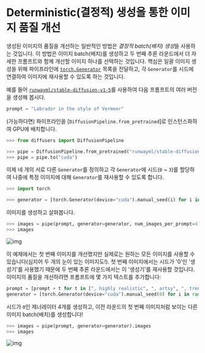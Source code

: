 <!--Copyright 2024 The HuggingFace Team. All rights reserved.

Licensed under the Apache License, Version 2.0 (the "License"); you may not use this file except in compliance with
the License. You may obtain a copy of the License at

http://www.apache.org/licenses/LICENSE-2.0

Unless required by applicable law or agreed to in writing, software distributed under the License is distributed on
an "AS IS" BASIS, WITHOUT WARRANTIES OR CONDITIONS OF ANY KIND, either express or implied. See the License for the
specific language governing permissions and limitations under the License.
-->

# Deterministic(결정적) 생성을 통한 이미지 품질 개선

생성된 이미지의 품질을 개선하는 일반적인 방법은 *결정적 batch(배치) 생성*을 사용하는 것입니다. 이 방법은 이미지 batch(배치)를 생성하고 두 번째 추론 라운드에서 더 자세한 프롬프트와 함께 개선할 이미지 하나를 선택하는 것입니다. 핵심은 일괄 이미지 생성을 위해 파이프라인에 [`torch.Generator`](https://pytorch.org/docs/stable/generated/torch.Generator.html#generator) 목록을 전달하고, 각 `Generator`를 시드에 연결하여 이미지에 재사용할 수 있도록 하는 것입니다.

예를 들어 [`runwayml/stable-diffusion-v1-5`](runwayml/stable-diffusion-v1-5)를 사용하여 다음 프롬프트의 여러 버전을 생성해 봅시다.

```py
prompt = "Labrador in the style of Vermeer"
```

(가능하다면) 파이프라인을 [`DiffusionPipeline.from_pretrained`]로 인스턴스화하여 GPU에 배치합니다.

```python
>>> from diffusers import DiffusionPipeline

>>> pipe = DiffusionPipeline.from_pretrained("runwayml/stable-diffusion-v1-5", torch_dtype=torch.float16)
>>> pipe = pipe.to("cuda")
```

이제 네 개의 서로 다른 `Generator`를 정의하고 각 `Generator`에 시드(`0` ~ `3`)를 할당하여 나중에 특정 이미지에 대해 `Generator`를 재사용할 수 있도록 합니다.

```python
>>> import torch

>>> generator = [torch.Generator(device="cuda").manual_seed(i) for i in range(4)]
```

이미지를 생성하고 살펴봅니다.

```python
>>> images = pipe(prompt, generator=generator, num_images_per_prompt=4).images
>>> images
```

![img](https://huggingface.co/datasets/diffusers/diffusers-images-docs/resolve/main/reusabe_seeds.jpg)

이 예제에서는 첫 번째 이미지를 개선했지만 실제로는 원하는 모든 이미지를 사용할 수 있습니다(심지어 두 개의 눈이 있는 이미지도!). 첫 번째 이미지에서는 시드가 '0'인 '생성기'를 사용했기 때문에 두 번째 추론 라운드에서는 이 '생성기'를 재사용할 것입니다. 이미지의 품질을 개선하려면 프롬프트에 몇 가지 텍스트를 추가합니다:

```python
prompt = [prompt + t for t in [", highly realistic", ", artsy", ", trending", ", colorful"]]
generator = [torch.Generator(device="cuda").manual_seed(0) for i in range(4)]
```

시드가 `0`인 제너레이터 4개를 생성하고, 이전 라운드의 첫 번째 이미지처럼 보이는 다른 이미지 batch(배치)를 생성합니다!

```python
>>> images = pipe(prompt, generator=generator).images
>>> images
```

![img](https://huggingface.co/datasets/diffusers/diffusers-images-docs/resolve/main/reusabe_seeds_2.jpg)
